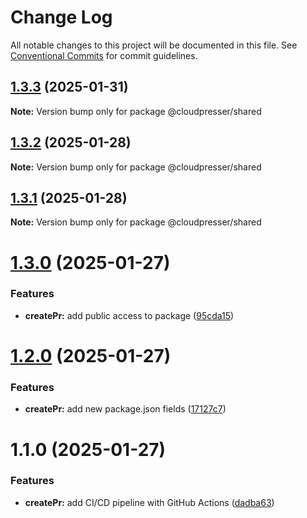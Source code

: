 # Change Log

All notable changes to this project will be documented in this file.
See [Conventional Commits](https://conventionalcommits.org) for commit guidelines.

## [1.3.3](https://github.com/cloudpresser/llm-tools/compare/@cloudpresser/shared@1.3.2...@cloudpresser/shared@1.3.3) (2025-01-31)

**Note:** Version bump only for package @cloudpresser/shared





## [1.3.2](https://github.com/cloudpresser/llm-tools/compare/@cloudpresser/shared@1.3.1...@cloudpresser/shared@1.3.2) (2025-01-28)

**Note:** Version bump only for package @cloudpresser/shared





## [1.3.1](https://github.com/cloudpresser/llm-tools/compare/@cloudpresser/shared@1.3.0...@cloudpresser/shared@1.3.1) (2025-01-28)

**Note:** Version bump only for package @cloudpresser/shared





# [1.3.0](https://github.com/cloudpresser/llm-tools/compare/@cloudpresser/shared@1.2.0...@cloudpresser/shared@1.3.0) (2025-01-27)


### Features

* **createPr:** add public access to package ([95cda15](https://github.com/cloudpresser/llm-tools/commit/95cda15ab97da1d17797ebbb6d0f1be4de656ee8))





# [1.2.0](https://github.com/cloudpresser/llm-tools/compare/@cloudpresser/shared@1.1.0...@cloudpresser/shared@1.2.0) (2025-01-27)


### Features

* **createPr:** add new package.json fields ([17127c7](https://github.com/cloudpresser/llm-tools/commit/17127c71dcaa8e39a15b3f8c039f314020ac20d6))





# 1.1.0 (2025-01-27)


### Features

* **createPr:** add CI/CD pipeline with GitHub Actions ([dadba63](https://github.com/cloudpresser/createPr/commit/dadba6308217696780a3d2011331a51dec4c2579))
